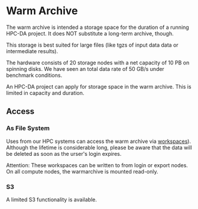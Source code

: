 # Warm Archive

The warm archive is intended a storage space for the duration of a running HPC-DA project.
It does NOT substitute a long-term archive, though.

This storage is best suited for large files (like tgzs of input data data or intermediate results).

The hardware consists of 20 storage nodes with a net capacity of 10 PB on spinning disks.
We have seen an total data rate of 50 GB/s under benchmark conditions.

An HPC-DA project can apply for storage space in the warm archive.
This is limited in capacity and
duration.

## Access

### As File System

Uses from our HPC systems can access the warm archive via [workspaces](workspaces.md)).
Although the lifetime is considerable long, please be aware that the data will be
deleted as soon as the urser's login expires.

Attention: These workspaces can be written to from login or export nodes.
On all compute nodes, the warmarchive is mounted read-only.

### S3

A limited S3 functionality is available.
